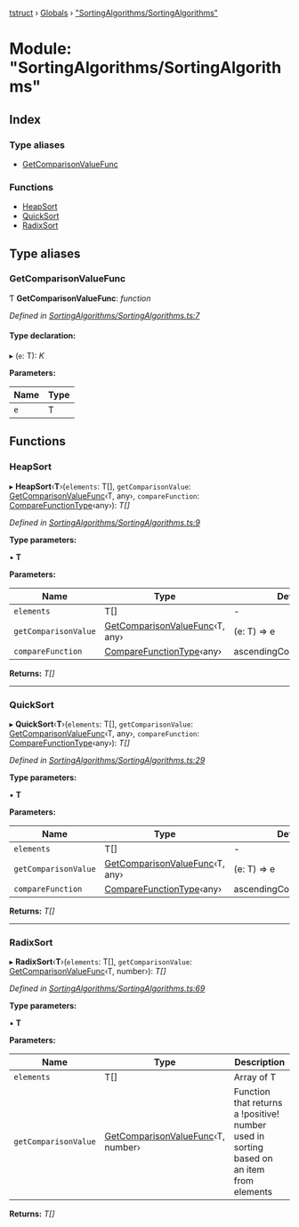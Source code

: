 [tstruct](../README.md) › [Globals](../globals.md) › ["SortingAlgorithms/SortingAlgorithms"](_sortingalgorithms_sortingalgorithms_.md)

# Module: "SortingAlgorithms/SortingAlgorithms"

## Index

### Type aliases

* [GetComparisonValueFunc](_sortingalgorithms_sortingalgorithms_.md#getcomparisonvaluefunc)

### Functions

* [HeapSort](_sortingalgorithms_sortingalgorithms_.md#heapsort)
* [QuickSort](_sortingalgorithms_sortingalgorithms_.md#quicksort)
* [RadixSort](_sortingalgorithms_sortingalgorithms_.md#radixsort)

## Type aliases

###  GetComparisonValueFunc

Ƭ **GetComparisonValueFunc**: *function*

*Defined in [SortingAlgorithms/SortingAlgorithms.ts:7](https://github.com/powerofsoul/tstruct/blob/dbfba8e/src/SortingAlgorithms/SortingAlgorithms.ts#L7)*

#### Type declaration:

▸ (`e`: T): *K*

**Parameters:**

Name | Type |
------ | ------ |
`e` | T |

## Functions

###  HeapSort

▸ **HeapSort**‹**T**›(`elements`: T[], `getComparisonValue`: [GetComparisonValueFunc](_sortingalgorithms_sortingalgorithms_.md#getcomparisonvaluefunc)‹T, any›, `compareFunction`: [CompareFunctionType](_comparefunction_.md#comparefunctiontype)‹any›): *T[]*

*Defined in [SortingAlgorithms/SortingAlgorithms.ts:9](https://github.com/powerofsoul/tstruct/blob/dbfba8e/src/SortingAlgorithms/SortingAlgorithms.ts#L9)*

**Type parameters:**

▪ **T**

**Parameters:**

Name | Type | Default |
------ | ------ | ------ |
`elements` | T[] | - |
`getComparisonValue` | [GetComparisonValueFunc](_sortingalgorithms_sortingalgorithms_.md#getcomparisonvaluefunc)‹T, any› | (e: T) => e |
`compareFunction` | [CompareFunctionType](_comparefunction_.md#comparefunctiontype)‹any› | ascendingCompareFunction |

**Returns:** *T[]*

___

###  QuickSort

▸ **QuickSort**‹**T**›(`elements`: T[], `getComparisonValue`: [GetComparisonValueFunc](_sortingalgorithms_sortingalgorithms_.md#getcomparisonvaluefunc)‹T, any›, `compareFunction`: [CompareFunctionType](_comparefunction_.md#comparefunctiontype)‹any›): *T[]*

*Defined in [SortingAlgorithms/SortingAlgorithms.ts:29](https://github.com/powerofsoul/tstruct/blob/dbfba8e/src/SortingAlgorithms/SortingAlgorithms.ts#L29)*

**Type parameters:**

▪ **T**

**Parameters:**

Name | Type | Default |
------ | ------ | ------ |
`elements` | T[] | - |
`getComparisonValue` | [GetComparisonValueFunc](_sortingalgorithms_sortingalgorithms_.md#getcomparisonvaluefunc)‹T, any› | (e: T) => e |
`compareFunction` | [CompareFunctionType](_comparefunction_.md#comparefunctiontype)‹any› | ascendingCompareFunction |

**Returns:** *T[]*

___

###  RadixSort

▸ **RadixSort**‹**T**›(`elements`: T[], `getComparisonValue`: [GetComparisonValueFunc](_sortingalgorithms_sortingalgorithms_.md#getcomparisonvaluefunc)‹T, number›): *T[]*

*Defined in [SortingAlgorithms/SortingAlgorithms.ts:69](https://github.com/powerofsoul/tstruct/blob/dbfba8e/src/SortingAlgorithms/SortingAlgorithms.ts#L69)*

**Type parameters:**

▪ **T**

**Parameters:**

Name | Type | Description |
------ | ------ | ------ |
`elements` | T[] | Array of T |
`getComparisonValue` | [GetComparisonValueFunc](_sortingalgorithms_sortingalgorithms_.md#getcomparisonvaluefunc)‹T, number› | Function that returns a !positive! number used in sorting based on an item from elements  |

**Returns:** *T[]*
